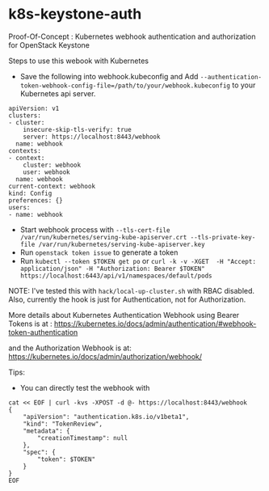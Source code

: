 # k8s-keystone-auth

Proof-Of-Concept : Kubernetes webhook authentication and authorization for OpenStack Keystone

Steps to use this webook with Kubernetes

- Save the following into webhook.kubeconfig and Add `--authentication-token-webhook-config-file=/path/to/your/webhook.kubeconfig` to your Kubernetes api server. 
```
apiVersion: v1
clusters:
- cluster:
    insecure-skip-tls-verify: true
    server: https://localhost:8443/webhook
  name: webhook
contexts:
- context:
    cluster: webhook
    user: webhook
  name: webhook
current-context: webhook
kind: Config
preferences: {}
users:
- name: webhook
```
- Start webhook process with `--tls-cert-file /var/run/kubernetes/serving-kube-apiserver.crt --tls-private-key-file /var/run/kubernetes/serving-kube-apiserver.key`
- Run `openstack token issue` to generate a token
- Run `kubectl --token $TOKEN get po` or `curl -k -v -XGET  -H "Accept: application/json" -H "Authorization: Bearer $TOKEN" https://localhost:6443/api/v1/namespaces/default/pods`

NOTE: I've tested this with `hack/local-up-cluster.sh` with RBAC disabled. Also, currently the hook is just for Authentication, not for Authorization.

More details about Kubernetes Authentication Webhook using Bearer Tokens is at :
https://kubernetes.io/docs/admin/authentication/#webhook-token-authentication

and the Authorization Webhook is at:
https://kubernetes.io/docs/admin/authorization/webhook/

Tips:

- You can directly test the webhook with
```
cat << EOF | curl -kvs -XPOST -d @- https://localhost:8443/webhook
{
	"apiVersion": "authentication.k8s.io/v1beta1",
	"kind": "TokenReview",
	"metadata": {
		"creationTimestamp": null
	},
	"spec": {
		"token": $TOKEN"
	}
}
EOF
```